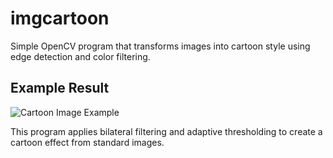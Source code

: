 # imgcartoon
Simple OpenCV program that transforms images into cartoon style using edge detection and color filtering.

## Example Result
![Cartoon Image Example](out.png)

This program applies bilateral filtering and adaptive thresholding to create a cartoon effect from standard images.
